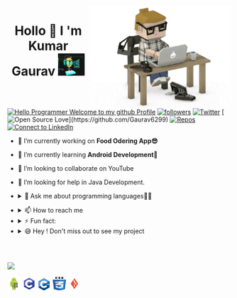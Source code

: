 <!-- [![MasterHead](https://media-exp1.licdn.com/dms/image/C4E16AQF-YdClTtUhMg/profile-displaybackgroundimage-shrink_350_1400/0?e=1609372800&v=beta&t=6E5tCS27PQAir7y2vnMPjAmQe85xrTOIVUQT1A72gC0)](https://github.com/Gaurav6299) -->

<img align="right" width="320px" src="https://raw.githubusercontent.com/Gaurav6299/Gaurav6299/master/profile%20generate/giphy.webp" />

<h1 align="center">Hollo 👋 I 'm Kumar Gaurav <img src="https://raw.githubusercontent.com/Gaurav6299/Gaurav6299/master/profile%20generate/tunny.gif" width="60px" height="50px"></h1>

<!-- <-> -->
[![Hello Programmer Welcome to my github Profile](https://img.shields.io/badge/Hello,%20Coder!-Welcome-orange?style=flat&logo=github)](https://github.com/Gaurav6299) [![followers](https://img.shields.io/github/followers/Gaurav6299?style=social)](https://github.com/Gaurav6299?tab=followers) [![Twitter](https://img.shields.io/twitter/url?style=social&url=https%3A%2F%2Ftwitter.com)](https://twitter.com/kumarga77116666) [![Open Source Love](https://badges.frapsoft.com/os/v2/open-source.svg?:heart:)](https://github.com/Gaurav6299)
[![Repos](https://badges.pufler.dev/repos/Gaurav6299)](https://github.com/Gaurav6299?tab=repositories) [![Connect to LinkedIn](https://img.shields.io/badge/-linkedin?label=linkedin&logo=linkedin&style=social)](https://www.linkedin.com/in/kumar-gaurav-bb976b1a5/)
<br>

- 🔭 I’m currently working on **Food Odering App😎**
- 🌱 I’m currently learning **Android Development🤩**
- 👯 I’m looking to collaborate on YouTube
- 🤔 I’m looking for help in Java Development.

- <details><summary>💬 Ask me about programming languages👩‍💻</summary><a href="https://web.whatsapp.com"><img align="center"  width="40px"target="blank" src="https://raw.githubusercontent.com/Gaurav6299/Gaurav6299/master/profile%20generate/what.jpg"></a></details>

<!-- - 😄 Pronouns:My pronouncing capability is very good. -->

- <details> <summary>📫 How to reach me </summary><a href="kumargaurav6299@gmail.com"><img align="center" target="black" src="https://raw.githubusercontent.com/Gaurav6299/Gaurav6299/master/profile%20generate/mail.jpg" width="30px" margin-left="20px"> <a href="https://www.linkedin.com/in/kumar-gaurav-bb976b1a5/"><img align="center" target="black" width="25px" margin-left="20px" src="https://raw.githubusercontent.com/Gaurav6299/Gaurav6299/master/profile%20generate/link.jpg"></a></a></details>

- <details> <summary>⚡ Fun fact:</summary><img align="center" width="60px" src="https://raw.githubusercontent.com/Gaurav6299/Gaurav6299/master/profile%20generate/fun.gif"> </details>

- <details><summary>😅 Hey ! Don't miss out to see my project</summary><a href="https://github.com/Gaurav6299/AndroidProject"><img align="center" margin-left="20px" src="https://raw.githubusercontent.com/Gaurav6299/Gaurav6299/master/profile%20generate/android.png" width="60px"></a><a href="https://github.com/Gaurav6299/jarvis12/blob/master/jarvis.py"><img align="center" margin-left="20px" src="https://raw.githubusercontent.com/Gaurav6299/Gaurav6299/master/profile%20generate/python.jpg" width="60px" height="50px"></a><a href="https://github.com/Gaurav6299/Clock"><img align="center" src="https://raw.githubusercontent.com/Gaurav6299/Gaurav6299/master/profile%20generate/javascript.png" width="60px" height="50px" margin-left="20px"></a><a href="https://gaurav6299.github.io/Ecommerce/"><img align="center" src="https://raw.githubusercontent.com/Gaurav6299/Gaurav6299/master/profile%20generate/html5.jpg" height="50px"></a></details>

<br><br>

<img src="https://img.shields.io/badge/Languages%20And%20Tools-📚-orange?style=for-the-badge&logo=gaurav"/>


<p align="left"><img src="https://raw.githubusercontent.com/Gaurav6299/Gaurav6299/master/profile%20generate/android.png" alt="android"  height="30px" width="30px" /> <img  src="https://raw.githubusercontent.com/Gaurav6299/Gaurav6299/master/profile%20generate/c.jpg" alt="C" width="30px" height="30px"/> <img src="https://raw.githubusercontent.com/Gaurav6299/Gaurav6299/master/profile%20generate/CPlus.jpg" alt="c++" width="30px" height="30px"/> <img src="https://raw.githubusercontent.com/Gaurav6299/Gaurav6299/master/profile%20generate/css1.jpg" alt="css"  height="30px" width="30px"/> <img  src="https://raw.githubusercontent.com/Gaurav6299/Gaurav6299/master/profile%20generate/git.png" alt="git" width="30" height="30"/> 
</p>

